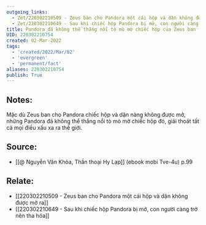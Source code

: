 ```yaml
---
outgoing_links:
  - Zet/220302210509 - Zeus ban cho Pandora một cái hộp và dặn không được mở ra
  - Zet/220302210649 - Sau khi chiếc hộp Pandora bị mở, con người càng trở nên tha hóa
title: Pandora đã không thể thắng nổi tò mò mở chiếc hộp của Zeus ban
UID: 220302210754
created: 02-Mar-2022
tags:
  - 'created/2022/Mar/02'
  - 'evergreen'
  - 'permanent/fact'
aliases: 220302210754
publish: True
---
```

## Notes:
Mặc dù Zeus ban cho Pandora chiếc hộp và dặn nàng không được mở, những Pandora đã không thể thắng nổi tò mò mở chiếc hộp đó, giải thoát tất cả mọi điều xấu xa ra thế giới.

## Source:
- [[@ Nguyễn Văn Khỏa, Thần thoại Hy Lạp]] (ebook mobi Tve-4u) p.99

## Relate:
- [[220302210509 - Zeus ban cho Pandora một cái hộp và dặn không được mở ra]]
- [[220302210649 - Sau khi chiếc hộp Pandora bị mở, con người càng trở nên tha hóa]]